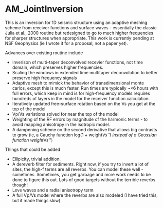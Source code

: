# AM_JointInversion

This is an inversion for 1D seismic structure using an adaptive meshing scheme from reeciver functions and surface waves - essentially the classic Julia et al., 2000 routine but redesigned to go to much higher frequencies for sharper structures when appropriate. This work is currently pending at NSF Geophysics (ie I wrote it for a proposal, not a paper yet). 

Advances over existing routine include
 - Inverison of multi-taper deconvolved recevier functions, not time domain, which preserves higher frequencies.
 - Scaling the windows in extended time multitaper deconvolution to better preserve high frequency signals
 - Adaptive mesh to mimick the behavior of transdimensional monte carlos, except this is much faster. Run times are typically ~<6 hours with full errors, which keep in mind is for high-frequency models requires hundreds of layers in the model for the receiver function calculation.
 - Iteratively updated free-surface rotation based on the Vs you get at the top of the model
 - Vp/Vs variations solved for near the top of the model
 - Weighting of the RF errors by magnitude of the harmonic terms - to avoid mapping anisotropy in the isotropic model.
 - A dampening scheme on the second derivative that allows big contrasts to grow (ie, a Cauchy function log(1 + weight*Vs'') instead of a Gaussian function weight*Vs'')

Things that could be added
 - Ellipicity, trivial addition. 
 - A dereverb filter for sediments. Right now, if you try to invert a lot of sites, the high-f terms are all reverbs. You can model these well - sometimes. Sometimes, you get garbage and more work needs to be done to figure this out. Lots of good targets without the terrible reverbs though!
 - Love waves and a radial anisotropy term
 - A full Vp/Vs model where the reverbs are also modeled (I have tried this, but it made things slow)

